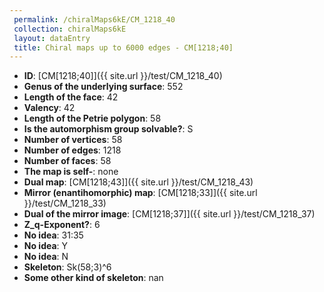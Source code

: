 ```yaml
--- 
 permalink: /chiralMaps6kE/CM_1218_40 
 collection: chiralMaps6kE
 layout: dataEntry
 title: Chiral maps up to 6000 edges - CM[1218;40]
---
```


- **ID**: [CM[1218;40]]({{ site.url }}/test/CM_1218_40)
- **Genus of the underlying surface**: 552
- **Length of the face**: 42
- **Valency**: 42
- **Length of the Petrie polygon**: 58
- **Is the automorphism group solvable?**: S
- **Number of vertices**: 58
- **Number of edges**: 1218
- **Number of faces**: 58
- **The map is self-**: none
- **Dual map**: [CM[1218;43]]({{ site.url }}/test/CM_1218_43)
- **Mirror (enantihomorphic) map**: [CM[1218;33]]({{ site.url }}/test/CM_1218_33)
- **Dual of the mirror image**: [CM[1218;37]]({{ site.url }}/test/CM_1218_37)
- **Z_q-Exponent?**: 6
- **No idea**:  31:35
- **No idea**: Y
- **No idea**: N
- **Skeleton**: Sk(58;3)^6
- **Some other kind of skeleton**: nan
